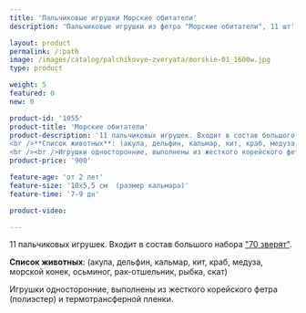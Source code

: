 ```yaml
---
title: 'Пальчиковые игрушки Морские обитатели'
description: 'Пальчиковые игрушки из фетра "Морские обитатели", 11 шт'

layout: product
permalink: /:path
image: /images/catalog/palchikovye-zveryata/morskie-01_1600w.jpg
type: product

weight: 5
featured: 0
new: 0

product-id: '1055'
product-title: 'Морские обитатели'
product-description: '11 пальчиковых игрушек. Входит в состав большого набора  ["70 зверят"](/palchikovye-zveryata/bolshoj-nabor).<br /><br />**Список животных**: (акула, дельфин, кальмар, кит, краб, медуза, морской конек, осьминог, рак-отшельник, рыбка, скат)<br /><br />Игрушки односторонние, выполнены из жесткого корейского фетра (полиэстер) и термотрансферной пленки.'
product-price: '900'

feature-age: 'от 2 лет'
feature-size: '10х5,5 см  (размер кальмара)'
feature-time: '7-9 дн'

product-video: 

---
```

11 пальчиковых игрушек. Входит в состав большого набора  ["70 зверят"](/palchikovye-zveryata/bolshoj-nabor).

**Список животных**: (акула, дельфин, кальмар, кит, краб, медуза, морской конек, осьминог, рак-отшельник, рыбка, скат)

Игрушки односторонние, выполнены из жесткого корейского фетра (полиэстер) и термотрансферной пленки.